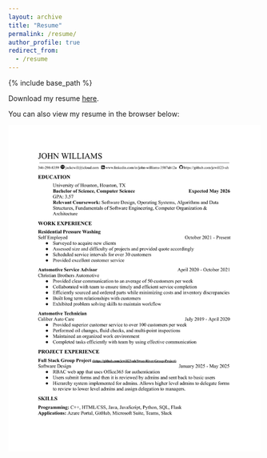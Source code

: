 ```yaml
---
layout: archive
title: "Resume"
permalink: /resume/
author_profile: true
redirect_from:
  - /resume
---
```


{% include base_path %}

Download my resume [here](/images/John_Williams_Resume.pdf).

You can also view my resume in the browser below:

![You can also view my resume below:](/images/John_Williams_Resume-1.png)
